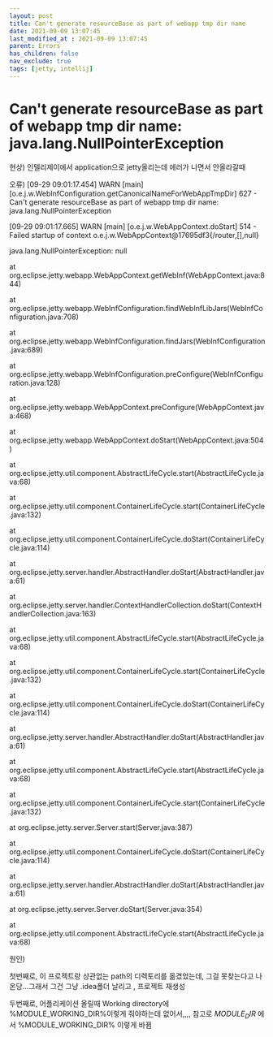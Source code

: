 ```yaml
---
layout: post
title: Can't generate resourceBase as part of webapp tmp dir name
date: 2021-09-09 13:07:45
last_modified_at : 2021-09-09 13:07:45
parent: Errors
has_children: false
nav_exclude: true
tags: [jetty, intellij]
---
```


# Can't generate resourceBase as part of webapp tmp dir name: java.lang.NullPointerException

현상) 인텔리제이에서 application으로 jetty올리는데 에러가 나면서 안올라갈때

오류) [09-29 09:01:17.454] WARN [main] [o.e.j.w.WebInfConfiguration.getCanonicalNameForWebAppTmpDir] 627 - Can't generate resourceBase as part of webapp tmp dir name: java.lang.NullPointerException

[09-29 09:01:17.665] WARN [main] [o.e.j.w.WebAppContext.doStart] 514 - Failed startup of context o.e.j.w.WebAppContext@17695df3{/router,[],null}

java.lang.NullPointerException: null

at org.eclipse.jetty.webapp.WebAppContext.getWebInf(WebAppContext.java:844)

at org.eclipse.jetty.webapp.WebInfConfiguration.findWebInfLibJars(WebInfConfiguration.java:708)

at org.eclipse.jetty.webapp.WebInfConfiguration.findJars(WebInfConfiguration.java:689)

at org.eclipse.jetty.webapp.WebInfConfiguration.preConfigure(WebInfConfiguration.java:128)

at org.eclipse.jetty.webapp.WebAppContext.preConfigure(WebAppContext.java:468)

at org.eclipse.jetty.webapp.WebAppContext.doStart(WebAppContext.java:504)

at org.eclipse.jetty.util.component.AbstractLifeCycle.start(AbstractLifeCycle.java:68)

at org.eclipse.jetty.util.component.ContainerLifeCycle.start(ContainerLifeCycle.java:132)

at org.eclipse.jetty.util.component.ContainerLifeCycle.doStart(ContainerLifeCycle.java:114)

at org.eclipse.jetty.server.handler.AbstractHandler.doStart(AbstractHandler.java:61)

at org.eclipse.jetty.server.handler.ContextHandlerCollection.doStart(ContextHandlerCollection.java:163)

at org.eclipse.jetty.util.component.AbstractLifeCycle.start(AbstractLifeCycle.java:68)

at org.eclipse.jetty.util.component.ContainerLifeCycle.start(ContainerLifeCycle.java:132)

at org.eclipse.jetty.util.component.ContainerLifeCycle.doStart(ContainerLifeCycle.java:114)

at org.eclipse.jetty.server.handler.AbstractHandler.doStart(AbstractHandler.java:61)

at org.eclipse.jetty.util.component.AbstractLifeCycle.start(AbstractLifeCycle.java:68)

at org.eclipse.jetty.util.component.ContainerLifeCycle.start(ContainerLifeCycle.java:132)

at org.eclipse.jetty.server.Server.start(Server.java:387)

at org.eclipse.jetty.util.component.ContainerLifeCycle.doStart(ContainerLifeCycle.java:114)

at org.eclipse.jetty.server.handler.AbstractHandler.doStart(AbstractHandler.java:61)

at org.eclipse.jetty.server.Server.doStart(Server.java:354)

at org.eclipse.jetty.util.component.AbstractLifeCycle.start(AbstractLifeCycle.java:68)

원인)

첫번째로, 이 프로젝트랑 상관없는 path의 디렉토리를 옮겼었는데, 그걸 못찾는다고 나온당...그래서 그건 그냥 .idea폴더 날리고 , 프로젝트 재생성

두번째로, 어플리케이션 올릴때 Working directory에 %MODULE_WORKING_DIR%이렇게 줘야하는데 없어서,,,, 참고로 $MODULE_DIR$ 에서 %MODULE_WORKING_DIR% 이렇게 바뀜
